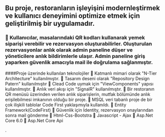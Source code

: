 ## Bu proje, restoranların işleyişini modernleştirmek ve kullanıcı deneyimini optimize etmek için geliştirilmiş bir uygulamadır.

### 📌 Kullanıcılar, masalarındaki QR kodları kullanarak yemek siparişi verebilir ve rezervasyon oluşturabilirler. Oluşturulan rezervasyonlar anlık olarak admin paneline düşer ve yöneticilere anlık bildirimlerle ulaşır. Admin paneline giriş yaparken güvenlik amacıyla mail ile doğrulama sağlanmıştır.

####Proje üzerinde kullanılan teknolojiler
📌 Katmanlı mimari olarak "N-Tier Architecture" kullanılmıştır.
📌 Tasarım deseni olarak "Repository Design Patern" kullanılmıştır
📌 Clead Code uymak için "ViewComponents" yapısı kullanılmıştır.
📌 Anlık veri akışı için "SignalR" kullanılmıştır.
📌 Bir restoranın QR menüsü üzerinden verilen anlık siparişlerin, mutfak bölümünde anlık erişilebilmesi imkanının olduğu bir proje.
📌 MSQL veri tabanlı proje de bir çok ilişkili tablolar Code First yaklaşımıyla kullanıldı. 
📌 Entity Framework(CodeFirst)
📌 Güvenlik için Identity, rezervasyon onaylarından sonra mail gönderme
📌 Html-Css-Bootstra 
📌 Javascript - Ajax
📌 Asp.Net Core 6.0
📌 Asp.Net Core Api
 
.
